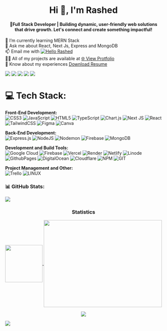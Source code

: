 
<h1 align="center">Hi 👋, I'm Rashed</h1>  
<h4 align="center">🚀Full Stack Developer | Building dynamic, user-friendly web solutions that drive growth. Let's connect and create something impactful!</h4>

🌱 I’m currently learning MERN Stack<br>💬 Ask me about React, Next Js, Express and MongoDB<br>📫 Email me with [![Hello Rashed](https://img.shields.io/badge/Gamil-%231877F2.svg?logo=Gmail&logoColor=white)](mailto:talk.rashed@gmail.com)<br>👨‍💻 All of my projects are available at [🌐 View Protfolio](https://programmerrashed.github.io/)<br>📄 Know about my experiences [Download Resume](https://docs.google.com/document/d/1wltIgU7sK84VmVKjpbK9qn4ePuLNqqf5N1uFXLLua60/export?format=pdf) 



<div> <a href="https://twitter.com/programmerashed" target="_blank"><img src="https://img.shields.io/badge/Twitter-1DA1F2?style=for-the-badge&logo=twitter&logoColor=white" target="_blank"></a>  
<a href="https://www.linkedin.com/in/programmerrashed" target="_blank"><img src="https://img.shields.io/badge/LinkedIn-0077B5?style=for-the-badge&logo=linkedin&logoColor=white" target="_blank"></a>  
<a href="https://github.com/programmerrashed" target="_blank"><img src="https://img.shields.io/badge/GitHub-100000?style=for-the-badge&logo=github&logoColor=white" target="_blank"></a>  
<a href = "mailto:talk.rashed@gmail.com"><img src="https://img.shields.io/badge/-Gmail-%23333?style=for-the-badge&logo=gmail&logoColor=white" target="_blank"></a>  
<a href = "https://youtube.com/@programmerrashed"><img src="https://img.shields.io/badge/-Youtube-%23333?style=for-the-badge&logo=gmail&logoColor=white" target="_blank"></a>  
</div>

# 💻 Tech Stack:
**Front-End Development:**
<br>
![CSS3](https://img.shields.io/badge/css3-%231572B6.svg?style=for-the-badge&logo=css3&logoColor=white) ![JavaScript](https://img.shields.io/badge/javascript-%23323330.svg?style=for-the-badge&logo=javascript&logoColor=%23F7DF1E) ![HTML5](https://img.shields.io/badge/html5-%23E34F26.svg?style=for-the-badge&logo=html5&logoColor=white) ![TypeScript](https://img.shields.io/badge/typescript-%23007ACC.svg?style=for-the-badge&logo=typescript&logoColor=white) ![Chart.js](https://img.shields.io/badge/chart.js-F5788D.svg?style=for-the-badge&logo=chart.js&logoColor=white) ![Next JS](https://img.shields.io/badge/Next-black?style=for-the-badge&logo=next.js&logoColor=white) ![React](https://img.shields.io/badge/react-%2320232a.svg?style=for-the-badge&logo=react&logoColor=%2361DAFB) ![TailwindCSS](https://img.shields.io/badge/tailwindcss-%2338B2AC.svg?style=for-the-badge&logo=tailwind-css&logoColor=white)  ![Figma](https://img.shields.io/badge/figma-%23F24E1E.svg?style=for-the-badge&logo=figma&logoColor=white) ![Canva](https://img.shields.io/badge/Canva-%2300C4CC.svg?style=for-the-badge&logo=Canva&logoColor=white) 

**Back-End Development:**
<br>
![Express.js](https://img.shields.io/badge/express.js-%23404d59.svg?style=for-the-badge&logo=express&logoColor=%2361DAFB) ![NodeJS](https://img.shields.io/badge/node.js-6DA55F?style=for-the-badge&logo=node.js&logoColor=white) ![Nodemon](https://img.shields.io/badge/NODEMON-%23323330.svg?style=for-the-badge&logo=nodemon&logoColor=%BBDEAD) ![Firebase](https://img.shields.io/badge/Firebase-039BE5?style=for-the-badge&logo=Firebase&logoColor=white) ![MongoDB](https://img.shields.io/badge/MongoDB-%234ea94b.svg?style=for-the-badge&logo=mongodb&logoColor=white)

**Development and Build Tools:**
<br>
![Google Cloud](https://img.shields.io/badge/GoogleCloud-%234285F4.svg?style=for-the-badge&logo=google-cloud&logoColor=white) ![Firebase](https://img.shields.io/badge/firebase-%23039BE5.svg?style=for-the-badge&logo=firebase) ![Vercel](https://img.shields.io/badge/vercel-%23000000.svg?style=for-the-badge&logo=vercel&logoColor=white) ![Render](https://img.shields.io/badge/Render-%46E3B7.svg?style=for-the-badge&logo=render&logoColor=white) ![Netlify](https://img.shields.io/badge/netlify-%23000000.svg?style=for-the-badge&logo=netlify&logoColor=#00C7B7) ![Linode](https://img.shields.io/badge/linode-00A95C?style=for-the-badge&logo=linode&logoColor=white) ![GithubPages](https://img.shields.io/badge/github%20pages-121013?style=for-the-badge&logo=github&logoColor=white) ![DigitalOcean](https://img.shields.io/badge/DigitalOcean-%230167ff.svg?style=for-the-badge&logo=digitalOcean&logoColor=white) ![Cloudflare](https://img.shields.io/badge/Cloudflare-F38020?style=for-the-badge&logo=Cloudflare&logoColor=white)    ![NPM](https://img.shields.io/badge/NPM-%23CB3837.svg?style=for-the-badge&logo=npm&logoColor=white)  ![GIT](https://img.shields.io/badge/Git-fc6d26?style=for-the-badge&logo=git&logoColor=white)  

**Project Management and Other:**
<br>
![Trello](https://img.shields.io/badge/Trello-%23026AA7.svg?style=for-the-badge&logo=Trello&logoColor=white) ![LINUX](https://img.shields.io/badge/Linux-FCC624?style=for-the-badge&logo=linux&logoColor=black)

<h3> 📊 GitHub Stats:</h3>
<img src="https://user-images.githubusercontent.com/73097560/115834477-dbab4500-a447-11eb-908a-139a6edaec5c.gif"><h3 align="center">Statistics</h3>  
<div align="center">  
<a href="https://github.com/programmerrashed">  
<img align="center" src="http://github-profile-summary-cards.vercel.app/api/cards/stats?username=programmerrashed&theme=algolia" height="120em" />  

<img align="center" src="http://github-profile-summary-cards.vercel.app/api/cards/profile-details?username=programmerrashed&theme=algolia" height="280em" width="380em"/>

<p><img src="https://github-profile-trophy.vercel.app/?username=programmerrashed">
</p>
</div>

<img src="https://raw.githubusercontent.com/Trilokia/Trilokia/379277808c61ef204768a61bbc5d25bc7798ccf1/bottom_header.svg" />
